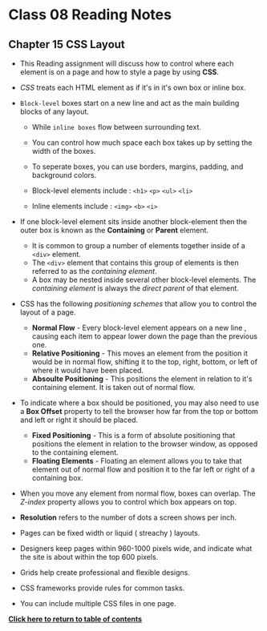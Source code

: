 # Class 08 Reading Notes

## Chapter 15 CSS Layout

- This Reading assignment will discuss how to control where each element is on a page and how to style a page by using **CSS**.

- *CSS* treats each HTML element as if it's in it's own box or inline box.

- ``Block-level`` boxes start on a new line and act as the main building blocks of any layout.
  - While ``inline boxes`` flow between surrounding text.
  - You can control how much space each box takes up by setting the width of the boxes.
  - To seperate boxes, you can use borders, margins, padding, and background colors.
  - Block-level elements include :
    ``<h1>``
    ``<p>``
    ``<ul>``
    ``<li>``

  - Inline elements include :
    ``<img>``
    ``<b>``
    ``<i>``


- If one block-level element sits inside another block-element then the outer box is known as the **Containing** or **Parent** element.
  - It is common to group a number of elements together inside of a ``<div>`` element. 
  - The ``<div>`` element that contains this group of elements is then referred to as the *containing element*.
  - A box may be nested inside several other block-level elements. The *containing element* is always the *direct parent* of that element.

- CSS has the following *positioning schemes* that allow you to control the layout of a page.
  - **Normal Flow** - Every block-level element appears on a new line , causing each item to appear lower down the page than the previous one.
  - **Relative Positioning** - This moves an element from the position it would be in normal flow, shifting it to the top, right, bottom, or left of where it would have been placed.
  - **Absoulte Positioning** - This positions the element in relation to it's containing element. It is taken out of normal flow.

- To indicate where a box should be positioned, you may also need to use a **Box Offset** property to tell the browser how far from the top or bottom and left or right it should be placed.
  - **Fixed Positioning** - This is a form of absolute positioning that positions the element in relation to the browser window, as opposed to the containing element.
  - **Floating Elements** - Floating an element allows you to take that element out of normal flow and position it to the far left or right of a containing box.
- When you move any element from normal flow, boxes can overlap. The *Z-index* property allows you to control which box appears on top.

- **Resolution** refers to the number of dots a screen shows per inch.

- Pages can be fixed width or liquid ( streachy ) layouts.

- Designers keep pages within 960-1000 pixels wide, and indicate what the site is about within the top 600 pixels.

- Grids help create professional and flexible designs.

- CSS frameworks provide rules for common tasks.

- You can include multiple CSS files in one page.





[**Click here to return to table of contents**](README.md)




